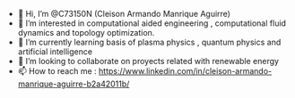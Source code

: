 - 👋 Hi, I’m @C73150N (Cleison Armando Manrique Aguirre)
- 👀 I’m interested in computational aided engineering , computational fluid dynamics and topology optimization.
- 🌱 I’m currently learning basis of plasma physics , quantum physics and artificial intelligence
- 💞️ I’m looking to collaborate on proyects related with renewable energy
- 📫 How to reach me : https://www.linkedin.com/in/cleison-armando-manrique-aguirre-b2a42011b/ 
<!---
C73150N/C73150N is a ✨ special ✨ repository because its `README.md` (this file) appears on your GitHub profile.
You can click the Preview link to take a look at your changes.
--->
